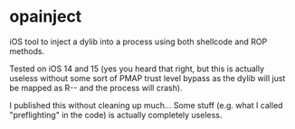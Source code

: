 # opainject

iOS tool to inject a dylib into a process using both shellcode and ROP methods.

Tested on iOS 14 and 15 (yes you heard that right, but this is actually useless without some sort of PMAP trust level bypass as the dylib will just be mapped as R-- and the process will crash).

I published this without cleaning up much... Some stuff (e.g. what I called "preflighting" in the code) is actually completely useless.